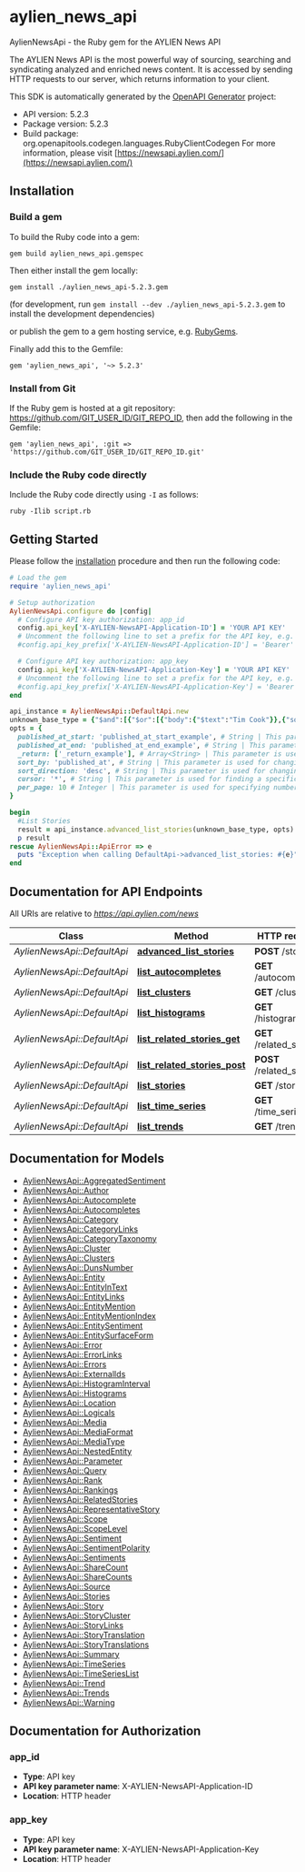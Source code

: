 # aylien_news_api

AylienNewsApi - the Ruby gem for the AYLIEN News API

The AYLIEN News API is the most powerful way of sourcing, searching and syndicating analyzed and enriched news content. It is accessed by sending HTTP requests to our server, which returns information to your client.


This SDK is automatically generated by the [OpenAPI Generator](https://openapi-generator.tech) project:

- API version: 5.2.3
- Package version: 5.2.3
- Build package: org.openapitools.codegen.languages.RubyClientCodegen
For more information, please visit [https://newsapi.aylien.com/](https://newsapi.aylien.com/)

## Installation

### Build a gem

To build the Ruby code into a gem:

```shell
gem build aylien_news_api.gemspec
```

Then either install the gem locally:

```shell
gem install ./aylien_news_api-5.2.3.gem
```

(for development, run `gem install --dev ./aylien_news_api-5.2.3.gem` to install the development dependencies)

or publish the gem to a gem hosting service, e.g. [RubyGems](https://rubygems.org/).

Finally add this to the Gemfile:

    gem 'aylien_news_api', '~> 5.2.3'

### Install from Git

If the Ruby gem is hosted at a git repository: https://github.com/GIT_USER_ID/GIT_REPO_ID, then add the following in the Gemfile:

    gem 'aylien_news_api', :git => 'https://github.com/GIT_USER_ID/GIT_REPO_ID.git'

### Include the Ruby code directly

Include the Ruby code directly using `-I` as follows:

```shell
ruby -Ilib script.rb
```

## Getting Started

Please follow the [installation](#installation) procedure and then run the following code:

```ruby
# Load the gem
require 'aylien_news_api'

# Setup authorization
AylienNewsApi.configure do |config|
  # Configure API key authorization: app_id
  config.api_key['X-AYLIEN-NewsAPI-Application-ID'] = 'YOUR API KEY'
  # Uncomment the following line to set a prefix for the API key, e.g. 'Bearer' (defaults to nil)
  #config.api_key_prefix['X-AYLIEN-NewsAPI-Application-ID'] = 'Bearer'

  # Configure API key authorization: app_key
  config.api_key['X-AYLIEN-NewsAPI-Application-Key'] = 'YOUR API KEY'
  # Uncomment the following line to set a prefix for the API key, e.g. 'Bearer' (defaults to nil)
  #config.api_key_prefix['X-AYLIEN-NewsAPI-Application-Key'] = 'Bearer'
end

api_instance = AylienNewsApi::DefaultApi.new
unknown_base_type = {"$and":[{"$or":[{"body":{"$text":"Tim Cook"}},{"social.shares.count.reddit.max":{"$gte":5000,"$boost":5}}]},{"entity":{"$and":[{"name":{"$text":"Apple","$boost":2}},{"$not":[{"type":{"$eq":"Fruit"}}]}]}}]} # UNKNOWN_BASE_TYPE | /stories body schema to perform an advanced search with logical operators and nested objects. 
opts = {
  published_at_start: 'published_at_start_example', # String | This parameter is used for finding stories whose published at time is greater than the specified value. [Here](https://newsapi.aylien.com/docs/working-with-dates) you can find more information about how [to work with dates](https://newsapi.aylien.com/docs/working-with-dates). 
  published_at_end: 'published_at_end_example', # String | This parameter is used for finding stories whose published at time is less than the specified value. [Here](https://newsapi.aylien.com/docs/working-with-dates) you can find more information about how [to work with dates](https://newsapi.aylien.com/docs/working-with-dates). 
  _return: ['_return_example'], # Array<String> | This parameter is used for specifying return fields.
  sort_by: 'published_at', # String | This parameter is used for changing the order column of the results. You can read about sorting results [here](https://newsapi.aylien.com/docs/sorting-results). 
  sort_direction: 'desc', # String | This parameter is used for changing the order direction of the result. You can read about sorting results [here](https://newsapi.aylien.com/docs/sorting-results). 
  cursor: '*', # String | This parameter is used for finding a specific page. You can read more about pagination of results [here](https://newsapi.aylien.com/docs/pagination-of-results). 
  per_page: 10 # Integer | This parameter is used for specifying number of items in each page You can read more about pagination of results [here](https://newsapi.aylien.com/docs/pagination-of-results) 
}

begin
  #List Stories
  result = api_instance.advanced_list_stories(unknown_base_type, opts)
  p result
rescue AylienNewsApi::ApiError => e
  puts "Exception when calling DefaultApi->advanced_list_stories: #{e}"
end

```

## Documentation for API Endpoints

All URIs are relative to *https://api.aylien.com/news*

Class | Method | HTTP request | Description
------------ | ------------- | ------------- | -------------
*AylienNewsApi::DefaultApi* | [**advanced_list_stories**](docs/DefaultApi.md#advanced_list_stories) | **POST** /stories | List Stories
*AylienNewsApi::DefaultApi* | [**list_autocompletes**](docs/DefaultApi.md#list_autocompletes) | **GET** /autocompletes | List autocompletes
*AylienNewsApi::DefaultApi* | [**list_clusters**](docs/DefaultApi.md#list_clusters) | **GET** /clusters | List Clusters
*AylienNewsApi::DefaultApi* | [**list_histograms**](docs/DefaultApi.md#list_histograms) | **GET** /histograms | List histograms
*AylienNewsApi::DefaultApi* | [**list_related_stories_get**](docs/DefaultApi.md#list_related_stories_get) | **GET** /related_stories | 
*AylienNewsApi::DefaultApi* | [**list_related_stories_post**](docs/DefaultApi.md#list_related_stories_post) | **POST** /related_stories | 
*AylienNewsApi::DefaultApi* | [**list_stories**](docs/DefaultApi.md#list_stories) | **GET** /stories | List Stories
*AylienNewsApi::DefaultApi* | [**list_time_series**](docs/DefaultApi.md#list_time_series) | **GET** /time_series | List time series
*AylienNewsApi::DefaultApi* | [**list_trends**](docs/DefaultApi.md#list_trends) | **GET** /trends | List trends


## Documentation for Models

 - [AylienNewsApi::AggregatedSentiment](docs/AggregatedSentiment.md)
 - [AylienNewsApi::Author](docs/Author.md)
 - [AylienNewsApi::Autocomplete](docs/Autocomplete.md)
 - [AylienNewsApi::Autocompletes](docs/Autocompletes.md)
 - [AylienNewsApi::Category](docs/Category.md)
 - [AylienNewsApi::CategoryLinks](docs/CategoryLinks.md)
 - [AylienNewsApi::CategoryTaxonomy](docs/CategoryTaxonomy.md)
 - [AylienNewsApi::Cluster](docs/Cluster.md)
 - [AylienNewsApi::Clusters](docs/Clusters.md)
 - [AylienNewsApi::DunsNumber](docs/DunsNumber.md)
 - [AylienNewsApi::Entity](docs/Entity.md)
 - [AylienNewsApi::EntityInText](docs/EntityInText.md)
 - [AylienNewsApi::EntityLinks](docs/EntityLinks.md)
 - [AylienNewsApi::EntityMention](docs/EntityMention.md)
 - [AylienNewsApi::EntityMentionIndex](docs/EntityMentionIndex.md)
 - [AylienNewsApi::EntitySentiment](docs/EntitySentiment.md)
 - [AylienNewsApi::EntitySurfaceForm](docs/EntitySurfaceForm.md)
 - [AylienNewsApi::Error](docs/Error.md)
 - [AylienNewsApi::ErrorLinks](docs/ErrorLinks.md)
 - [AylienNewsApi::Errors](docs/Errors.md)
 - [AylienNewsApi::ExternalIds](docs/ExternalIds.md)
 - [AylienNewsApi::HistogramInterval](docs/HistogramInterval.md)
 - [AylienNewsApi::Histograms](docs/Histograms.md)
 - [AylienNewsApi::Location](docs/Location.md)
 - [AylienNewsApi::Logicals](docs/Logicals.md)
 - [AylienNewsApi::Media](docs/Media.md)
 - [AylienNewsApi::MediaFormat](docs/MediaFormat.md)
 - [AylienNewsApi::MediaType](docs/MediaType.md)
 - [AylienNewsApi::NestedEntity](docs/NestedEntity.md)
 - [AylienNewsApi::Parameter](docs/Parameter.md)
 - [AylienNewsApi::Query](docs/Query.md)
 - [AylienNewsApi::Rank](docs/Rank.md)
 - [AylienNewsApi::Rankings](docs/Rankings.md)
 - [AylienNewsApi::RelatedStories](docs/RelatedStories.md)
 - [AylienNewsApi::RepresentativeStory](docs/RepresentativeStory.md)
 - [AylienNewsApi::Scope](docs/Scope.md)
 - [AylienNewsApi::ScopeLevel](docs/ScopeLevel.md)
 - [AylienNewsApi::Sentiment](docs/Sentiment.md)
 - [AylienNewsApi::SentimentPolarity](docs/SentimentPolarity.md)
 - [AylienNewsApi::Sentiments](docs/Sentiments.md)
 - [AylienNewsApi::ShareCount](docs/ShareCount.md)
 - [AylienNewsApi::ShareCounts](docs/ShareCounts.md)
 - [AylienNewsApi::Source](docs/Source.md)
 - [AylienNewsApi::Stories](docs/Stories.md)
 - [AylienNewsApi::Story](docs/Story.md)
 - [AylienNewsApi::StoryCluster](docs/StoryCluster.md)
 - [AylienNewsApi::StoryLinks](docs/StoryLinks.md)
 - [AylienNewsApi::StoryTranslation](docs/StoryTranslation.md)
 - [AylienNewsApi::StoryTranslations](docs/StoryTranslations.md)
 - [AylienNewsApi::Summary](docs/Summary.md)
 - [AylienNewsApi::TimeSeries](docs/TimeSeries.md)
 - [AylienNewsApi::TimeSeriesList](docs/TimeSeriesList.md)
 - [AylienNewsApi::Trend](docs/Trend.md)
 - [AylienNewsApi::Trends](docs/Trends.md)
 - [AylienNewsApi::Warning](docs/Warning.md)


## Documentation for Authorization


### app_id


- **Type**: API key
- **API key parameter name**: X-AYLIEN-NewsAPI-Application-ID
- **Location**: HTTP header

### app_key


- **Type**: API key
- **API key parameter name**: X-AYLIEN-NewsAPI-Application-Key
- **Location**: HTTP header

